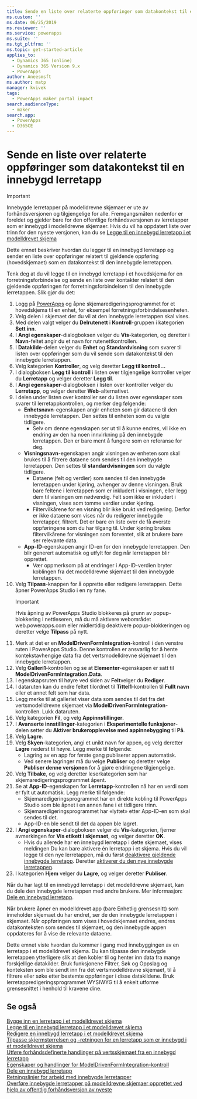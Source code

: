 ```yaml
---
title: Sende en liste over relaterte oppføringer som datakontekst til en innebygd lerretapp | MicrosoftDocs
ms.custom: ''
ms.date: 06/25/2019
ms.reviewer: ''
ms.service: powerapps
ms.suite: ''
ms.tgt_pltfrm: ''
ms.topic: get-started-article
applies_to:
  - Dynamics 365 (online)
  - Dynamics 365 Version 9.x
  - PowerApps
author: Aneesmsft
ms.author: matp
manager: kvivek
tags:
  - PowerApps maker portal impact
search.audienceType:
  - maker
search.app:
  - PowerApps
  - D365CE
---
```


# <a name="pass-a-list-of-related-records-as-data-context-to-an-embedded-canvas-app"></a>Sende en liste over relaterte oppføringer som datakontekst til en innebygd lerretapp
> [!IMPORTANT]
> Innebygde lerretapper på modelldrevne skjemaer er ute av forhåndsversjonen og tilgjengelige for alle. Fremgangsmåten nedenfor er foreldet og gjelder bare for den offentlige forhåndsversjonen av lerretapper som er innebygd i modelldrevne skjemaer.
> Hvis du vil ha oppdatert liste over trinn for den nyeste versjonen, kan du se [Legge til en innebygd lerretapp i et modelldrevet skjema](embedded-canvas-app-add-classic-designer.md)

Dette emnet beskriver hvordan du legger til en innebygd lerretapp og sender en liste over oppføringer relatert til gjeldende oppføring (hovedskjemaet) som en datakontekst til den innebygde lerretappen.

Tenk deg at du vil legge til en innebygd lerretapp i et hovedskjema for en forretningsforbindelse og sende en liste over kontakter relatert til den gjeldende oppføringen for forretningsforbindelsen til den innebygde lerretappen. Slik gjør du det:

1.  Logg på [PowerApps](https://web.powerapps.com/?utm_source=padocs&utm_medium=linkinadoc&utm_campaign=referralsfromdoc) og åpne skjemaredigeringsprogrammet for et hovedskjema til en enhet, for eksempel forretningsforbindelsesenheten.
2.  Velg delen i skjemaet der du vil at den innebygde lerretappen skal vises.
3.  Med delen valgt velger du **Delrutenett** i **Kontroll**-gruppen i kategorien **Sett inn**.
4.  I **Angi egenskaper**-dialogboksen velger du **Vis**-kategorien, og deretter i **Navn**-feltet angir du et navn for rutenettkontrollen.
5.  I **Datakilde**-delen velger du **Enhet** og **Standardvisning** som svarer til listen over oppføringer som du vil sende som datakontekst til den innebygde lerretappen.
6. Velg kategorien **Kontroller**, og velg deretter **Legg til kontroll...**
7. I dialogboksen **Legg til kontroll** i listen over tilgjengelige kontroller velger du **Lerretapp** og velger deretter **Legg til**.
8. I **Angi egenskaper**-dialogboksen i listen over kontroller velger du **Lerretapp**, og velger deretter **Web**-alternativet.
9. I delen under listen over kontroller ser du listen over egenskaper som svarer til lerretappkontrollen, og merker deg følgende:
     - **Enhetsnavn**-egenskapen angir enheten som gir dataene til den innebygde lerretappen. Den settes til enheten som du valgte tidligere.
         -  Selv om denne egenskapen ser ut til å kunne endres, vil ikke en endring av den ha noen innvirkning på den innebygde lerretappen. Den er bare ment å fungere som en referanse for deg.
     -  **Visningsnavn**-egenskapen angir visningen av enheten som skal brukes til å filtrere dataene som sendes til den innebygde lerretappen. Den settes til **standardvisningen** som du valgte tidligere.
         -  Dataene (felt og verdier) som sendes til den innebygde lerretappen under kjøring, avhenger av denne visningen. Bruk bare feltene i lerretappen som er inkludert i visningen, eller legg dem til visningen om nødvendig. Felt som ikke er inkludert i visningen, vises som tomme verdier under kjøring.
         -  Filtervilkårene for en visning blir ikke brukt ved redigering. Derfor er ikke dataene som vises når du redigerer innebygde lerretapper, filtrert. Det er bare en liste over de få øverste oppføringene som du har tilgang til. Under kjøring brukes filtervilkårene for visningen som forventet, slik at brukere bare ser relevante data.
     -  **App-ID**-egenskapen angir ID-en for den innebygde lerretappen. Den blir generert automatisk og utfylt for deg når lerretappen blir opprettet.
         -  Vær oppmerksom på at endringer i App-ID-verdien bryter koblingen fra det modelldrevne skjemaet til den innebygde lerretappen.
10. Velg **Tilpass**-knappen for å opprette eller redigere lerretappen. Dette åpner PowerApps Studio i en ny fane.
     > [!IMPORTANT]
     > Hvis åpning av PowerApps Studio blokkeres på grunn av popup-blokkering i nettleseren, må du må aktivere webområdet web.powerapps.com eller midlertidig deaktivere popup-blokkeringen og deretter velge **Tilpass** på nytt. 
11. Merk at det er en **ModelDrivenFormIntegration**-kontroll i den venstre ruten i PowerApps Studio. Denne kontrollen er ansvarlig for å hente kontekstavhengige data fra det vertsmodelldrevne skjemaet til den innebygde lerretappen. 
12. Velg **Galleri1**-kontrollen og se at **Elementer**-egenskapen er satt til **ModelDrivenFormIntegration.Data**.
13. I egenskapsruten til høyre ved siden av **Felt**velger du **Rediger**.
14. I dataruten kan du endre feltet tilordnet til **Tittel1**-kontrollen til **Fullt navn** eller et annet felt som har data.
15. Legg merke til at galleriet viser data som sendes til det fra det vertsmodelldrevne skjemaet via **ModelDrivenFormIntegration**-kontrollen. Lukk dataruten.
16. Velg kategorien **Fil**, og velg **Appinnstillinger**.
17. I **Avanserte innstillinger**-kategorien i **Eksperimentelle funksjoner**-delen setter du **Aktiver brukeropplevelse med appinnebygging** til **På**.
18. Velg **Lagre**. 
19. Velg **Skyen**-kategorien, angi et unikt navn for appen, og velg deretter **Lagre** nederst til høyre. Legg merke til følgende: 
    -  Lagring av en app for første gang publiserer appen automatisk. 
      -  Ved senere lagringer må du velge **Publiser** og deretter velge **Publiser denne versjonen** for å gjøre endringene tilgjengelige.
20. Velg **Tilbake**, og velg deretter leserkategorien som har skjemaredigeringsprogrammet åpent. 
21. Se at **App-ID**-egenskapen for **Lerretapp**-kontrollen nå har en verdi som er fylt ut automatisk. Legg merke til følgende: 
     -  Skjemaredigeringsprogrammet har en direkte kobling til PowerApps Studio som ble åpnet i en annen fane i et tidligere trinn.
     -  Skjemaredigeringsprogrammet har «lyttet» etter App-ID-en som skal sendes til det.
     -  App-ID-en ble sendt til det da appen ble lagret.
22. I **Angi egenskaper**-dialogboksen velger du **Vis**-kategorien, fjerner avmerkingen for **Vis etikett i skjemaet**, og velger deretter **OK**.
     - Hvis du allerede har en innebygd lerretapp i dette skjemaet, vises meldingen Du kan bare aktivere én lerretapp i et skjema. Hvis du vil legge til den nye lerretappen, må du først [deaktivere gjeldende innebygde lerretapp](embedded-canvas-app-guidelines.md#disable-an-embedded-canvas-app). Deretter [aktiverer du den nye innebygde lerretappen](embedded-canvas-app-guidelines.md#enable-an-embedded-canvas-app).
23. I kategorien **Hjem** velger du **Lagre**, og velger deretter **Publiser**.

Når du har lagt til en innebygd lerretapp i det modelldrevne skjemaet, kan du dele den innebygde lerretappen med andre brukere. Mer informasjon: [Dele en innebygd lerretapp](share-embedded-canvas-app.md).

Når brukere åpner en modelldrevet app (bare Enhetlig grensesnitt) som inneholder skjemaet du har endret, ser de den innebygde lerretappen i skjemaet. Når oppføringen som vises i hovedskjemaet endres, endres datakonteksten som sendes til skjemaet, og den innebygde appen oppdateres for å vise de relevante dataene.

Dette emnet viste hvordan du kommer i gang med innebyggingen av en lerretapp i et modelldrevet skjema. Du kan tilpasse den innebygde lerretappen ytterligere slik at den kobler til og henter inn data fra mange forskjellige datakilder. Bruk funksjonene Filtrer, Søk og Oppslag og konteksten som ble sendt inn fra det vertsmodelldrevne skjemaet, til å filtrere eller søke etter bestemte oppføringer i disse datakildene. Bruk lerretappredigeringsprogrammet WYSIWYG til å enkelt utforme grensesnittet i henhold til kravene dine.

## <a name="see-also"></a>Se også
[Bygge inn en lerretapp i et modelldrevet skjema](embed-canvas-app-in-form.md) <br />
[Legge til en innebygd lerretapp i et modelldrevet skjema](embedded-canvas-app-add-classic-designer.md) <br />
[Redigere en innebygd lerretapp i et modelldrevet skjema](embedded-canvas-app-edit-classic-designer.md) <br />
[Tilpasse skjermstørrelsen og -retningen for en lerretapp som er innebygd i et modelldrevet skjema](embedded-canvas-app-customize-screen.md) <br />
[Utføre forhåndsdefinerte handlinger på vertsskjemaet fra en innebygd lerretapp](embedded-canvas-app-actions.md) <br />
[Egenskaper og handlinger for ModelDrivenFormIntegration-kontroll](embedded-canvas-app-properties-actions.md) <br />
[Dele en innebygd lerretapp](share-embedded-canvas-app.md) <br />
[Retningslinjer for arbeid med innebygde lerretapper](embedded-canvas-app-guidelines.md) <br />
[Overføre innebygde lerretapper på modelldrevne skjemaer opprettet ved hjelp av offentlig forhåndsversjon av nyeste](embedded-canvas-app-migrate-from-preview.md) <br />
